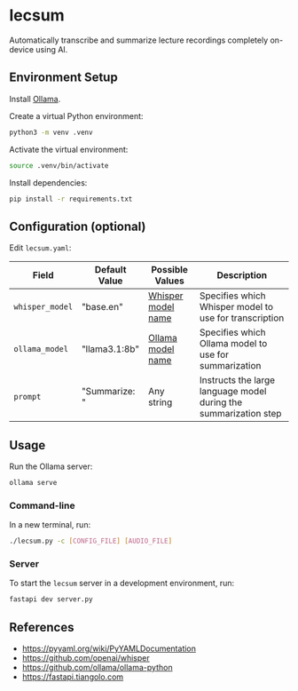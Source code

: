 # lecsum

Automatically transcribe and summarize lecture recordings completely on-device using AI.

## Environment Setup

Install [Ollama](https://ollama.com/download).

Create a virtual Python environment:

```sh
python3 -m venv .venv
```

Activate the virtual environment:

```sh
source .venv/bin/activate
```

Install dependencies:

```sh
pip install -r requirements.txt
```

## Configuration (optional)

Edit `lecsum.yaml`:

| **Field**       | **Default Value** | **Possible Values**                                                                    | **Description**                                                  |
| --------------- | ----------------- | -------------------------------------------------------------------------------------- | ---------------------------------------------------------------- |
| `whisper_model` | "base.en"         | [Whisper model name](https://github.com/openai/whisper#available-models-and-languages) | Specifies which Whisper model to use for transcription           |
| `ollama_model`  | "llama3.1:8b"     | [Ollama model name](https://ollama.com/library)                                        | Specifies which Ollama model to use for summarization            |
| `prompt`        | "Summarize: "     | Any string                                                                             | Instructs the large language model during the summarization step |

## Usage

Run the Ollama server:

```sh
ollama serve
```

### Command-line

In a new terminal, run:

```sh
./lecsum.py -c [CONFIG_FILE] [AUDIO_FILE]
```

### Server

To start the `lecsum` server in a development environment, run:

```sh
fastapi dev server.py
```

## References

- https://pyyaml.org/wiki/PyYAMLDocumentation
- https://github.com/openai/whisper
- https://github.com/ollama/ollama-python
- https://fastapi.tiangolo.com
